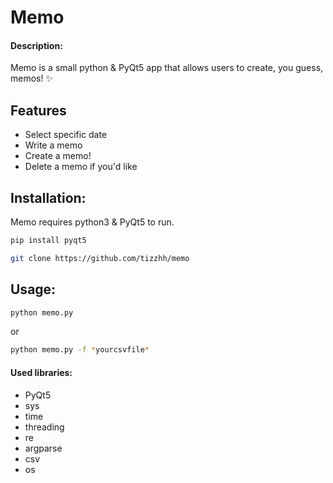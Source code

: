 # Memo
#### Description:
Memo is a small python & PyQt5 app that allows users to create, you guess, memos! ✨

## Features

- Select specific date
- Write a memo
- Create a memo!
- Delete a memo if you'd like

## Installation:
Memo requires python3 & PyQt5 to run.

```sh
pip install pyqt5
```

```sh
git clone https://github.com/tizzhh/memo
```

## Usage:
```sh
python memo.py
```
or
```sh
python memo.py -f *yourcsvfile*
```

#### Used libraries:
- PyQt5
- sys
- time
- threading
- re
- argparse
- csv
- os
